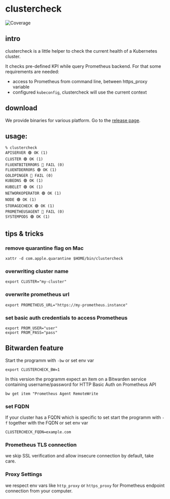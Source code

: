 # clustercheck
![Coverage](https://img.shields.io/badge/Coverage-53.8%25-yellow)

## intro

clustercheck is a little helper to check the current health of a Kubernetes cluster.

It checks pre-defined KPI while query Prometheus backend. For that some requirements are needed:

* access to Prometheus from command line, between https_proxy variable
* configured `kubeconfig`, clustercheck will use the current context


## download

We provide binaries for various platform. Go to the [release page](https://github.com/eumel8/clustercheck/releases).


## usage:

```
% clustercheck                              
APISERVER 🟢 OK (1) 
CLUSTER 🟢 OK (1) 
FLUENTBITERRORS 🔴 FAIL (0) 
FLUENTDERRORS 🟢 OK (1) 
GOLDPINGER 🔴 FAIL (0) 
KUBEDNS 🟢 OK (1) 
KUBELET 🟢 OK (1) 
NETWORKOPERATOR 🟢 OK (1) 
NODE 🟢 OK (1) 
STORAGECHECK 🟢 OK (1) 
PROMETHEUSAGENT 🔴 FAIL (0) 
SYSTEMPODS 🟢 OK (1) 
```

## tips & tricks

### remove quarantine flag on Mac

```
xattr -d com.apple.quarantine $HOME/bin/clustercheck
```

### overwriting cluster name

```
export CLUSTER="my-cluster"
```

### overwrite prometheus url

```
export PROMETHEUS_URL="https://my-prometheus.instance"
```

### set basic auth credentials to access Prometheus

```
export PROM_USER="user"
export PROM_PASS="pass"
```

## Bitwarden feature

Start the programm with `-bw` or set env var

```
export CLUSTERCHECK_BW=1
```

In this version the programm expect an item on a Bitwarden service containing username/password for HTTP Basic Auth on
Prometheus API

```
bw get item "Prometheus Agent RemoteWrite
```


### set FQDN

If your cluster has a FQDN which is specific to set start the programm with `-f` together with the FQDN or set env var

```
CLUSTERCHECK_FQDN=example.com
```

### Prometheus TLS connection

we skip SSL verification and allow insecure connection by default, take care.

### Proxy Settings

we respect env vars like `http_proxy` or `https_proxy` for Prometheus endpoint connection from your computer.

